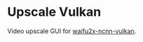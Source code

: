 # Upscale Vulkan

Video upscale GUI for [waifu2x-ncnn-vulkan](https://github.com/nihui/waifu2x-ncnn-vulkan).
